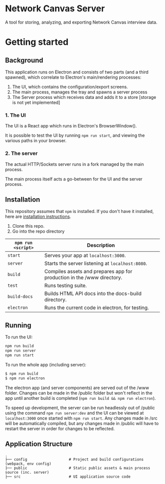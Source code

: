 # Network Canvas Server

A tool for storing, analyzing, and exporting Network Canvas interview data.

# Getting started

## Background

This application runs on Electron and consists of two parts (and a third spawned), which correlate to Electron's main/rendering processes:

1. The UI, which contains the configuration/export screens.
1. The main process, manages the tray and spawns a server process
1. The Server process which receives data and adds it to a store [storage is not yet implemented]

### 1. The UI

The UI is a React app which runs in Electron's BrowserWindow().

It is possible to test the UI by running `npm run start`, and viewing the various paths in your browser.

### 2. The server

The actual HTTP/Sockets server runs in a fork managed by the main process.

The main process itself acts a go-between for the UI and the server process.

## Installation
This repository assumes that `npm` is installed. If you don't have it installed, here are [installation instructions](https://docs.npmjs.com/getting-started/installing-node).

1. Clone this repo.
2. Go into the repo directory

|`npm run <script>`|Description|
|------------------|-----------|
|`start`|Serves your app at `localhost:3000`.|
|`server`| Starts the server listening at `localhost:8080`.|
|`build`|Compiles assets and prepares app for production in the /www directory.|
|`test`|Runs testing suite.|
|`build-docs`|Builds HTML API docs into the docs-build directory.|
|`electron`|Runs the current code in electron, for testing.|

## Running

To run the UI:

```sh
npm run build
npm run server
npm run start
```

To run the whole app (including server):

```sh
$ npm run build
$ npm run electron
```

The electron app (and server components) are served out of the /www folder. Changes can be made in the /public folder but won't reflect in the app until another build is completed (`npm run build && npm run electron`).

To speed up development, the server can be run headlessly out of /public using the command `npm run server:dev` and the UI can be viewed at `localhost:3000` once started with `npm run start`. Any changes made in /src will be automatically compiled, but any changes made in /public will have to restart the server in order for changes to be reflected.

## Application Structure

```
.
├── config                   # Project and build configurations (webpack, env config)
├── public                   # Static public assets & main process source (inc. server)
├── src                      # UI application source code
```
